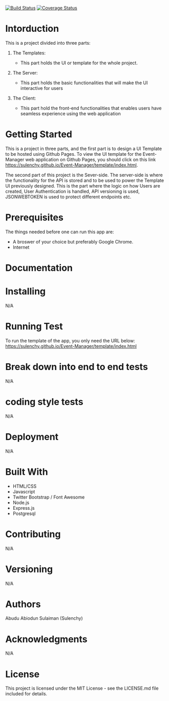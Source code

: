 [![Build Status](https://travis-ci.org/sulenchy/Event-Manager.svg?branch=develop)](https://travis-ci.org/sulenchy/Event-Manager) [![Coverage Status](https://coveralls.io/repos/github/sulenchy/Event-Manager/badge.svg?branch=develop)](https://coveralls.io/github/sulenchy/Event-Manager?branch=develop)

# Intorduction
This is a project divided into three parts:

1.  The Templates:

    * This part holds the UI or template for the whole project.
2.  The Server:

    * This part holds the basic functionalities that will make the UI interactive for users
3.  The Client:

    * This part hold the front-end functionalities that enables users have seamless experience using the web application

# Getting Started
This is a project in three parts, and the first part is to design a UI Template to be hosted using Github Pages. To view the UI template for the Event-Manager web application on Github Pages, you should click on this link https://sulenchy.github.io/Event-Manager/template/index.html.

The second part of this project is the Sever-side. The server-side is where the functionality for the API is stored and to be used to power the Template UI previously designed. This is the part where the logic on how Users are created, User Authentication is handled, API versioning is used, JSONWEBTOKEN is used to protect different endpoints etc.

# Prerequisites
The things needed before one can run this app are:
* A broswer of your choice but preferably Google Chrome.
* Internet

# Documentation


# Installing
N/A

# Running Test
To run the template of the app, you only need the URL below: 
https://sulenchy.github.io/Event-Manager/template/index.html

# Break down into end to end tests
N/A

# coding style tests
N/A

# Deployment
N/A

# Built With
* HTML/CSS
* Javascript
* Twitter Bootstrap / Font Awesome
* Node.js
* Express.js
* Postgresql

# Contributing
N/A

# Versioning
N/A

# Authors
Abudu Abiodun Sulaiman (Sulenchy)

# Acknowledgments
N/A

# License
This project is licensed under the MIT License - see the LICENSE.md file included for details.